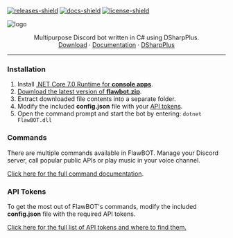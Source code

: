 <!-- BADGES -->
[![releases-shield]][releases-link]
[![docs-shield]][docs-link]
[![license-shield]][license-link]

![logo](https://user-images.githubusercontent.com/6818236/206876167-497dca99-7248-4bd7-a1ae-9c0e037dc87b.png)
<p align="center">
  <p align="center">
    Multipurpose Discord bot written in C# using DSharpPlus.
    <br />
    <a href="https://github.com/CriticalFlaw/FlawBOT/releases/latest">Download</a>
    ·
    <a href="https://criticalflaw.ca/FlawBOT/">Documentation</a>
    ·
    <a href="https://github.com/DSharpPlus/DSharpPlus">DSharpPlus</a>
  </p>
</p>

<!-- MARKDOWN LINKS -->
[releases-shield]: https://img.shields.io/github/release/CriticalFlaw/FlawBOT.svg?style=flat-square
[releases-link]: https://github.com/CriticalFlaw/FlawBOT/releases/latest
[docs-shield]: https://readthedocs.org/projects/flawbot/badge/?version=latest&style=flat-square
[docs-link]: https://www.flawbot.criticalflaw.ca/
[license-shield]: https://img.shields.io/github/license/CriticalFlaw/FlawBOT?style=flat-square
[license-link]: https://github.com/CriticalFlaw/FlawBOT/blob/master/.github/LICENSE

---

### Installation
1. Install [.NET Core 7.0 Runtime for **console apps**][runtime-link].
2. [Download the latest version of **flawbot.zip**][releases-link].
3. Extract downloaded file contents into a separate folder.
4. Modify the included **config.json** file with your [API tokens][tokens-link].
5. Open the command prompt and start the bot by entering: `dotnet FlawBOT.dll`

### Commands
There are multiple commands available in FlawBOT. Manage your Discord server, call popular public APIs or play music in your voice channel.

[Click here for the full command documentation][commands-link].

### API Tokens
To get the most out of FlawBOT's commands, modify the included **config.json** file with the required API tokens.

[Click here for the full list of API tokens and where to find them.][tokens-link]

<!-- MARKDOWN LINKS -->
[releases-link]: https://github.com/CriticalFlaw/FlawBOT/releases/latest
[tokens-link]: https://criticalflaw.ca/FlawBOT/tokens/
[runtime-link]: https://dotnet.microsoft.com/download/dotnet/7.0/runtime
[commands-link]: https://criticalflaw.ca/FlawBOT/modules/bot
[tokens-link]: https://criticalflaw.ca/FlawBOT/tokens
